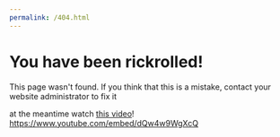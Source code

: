 ```yaml
---
permalink: /404.html
---
```

# You have been rickrolled!
This page wasn't found. If you think that this is a mistake, contact your website administrator to fix it

at the meantime watch [this video](https://www.youtube.com/watch?v=dQw4w9WgXcQ)!
https://www.youtube.com/embed/dQw4w9WgXcQ